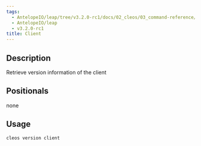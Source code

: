 ```yaml
---
tags:
  - AntelopeIO/leap/tree/v3.2.0-rc1/docs/02_cleos/03_command-reference/version/client.md
  - AntelopeIO/leap
  - v3.2.0-rc1
title: Client
---
```

## Description

Retrieve version information of the client

## Positionals
none
## Usage

```sh
cleos version client
```
